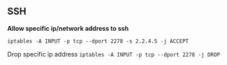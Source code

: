 ## SSH

**Allow specific ip/network address to ssh**

```shell
iptables -A INPUT -p tcp --dport 2278 -s 2.2.4.5 -j ACCEPT
```
Drop specific ip address `iptables -A INPUT -p tcp --dport 2278 -j DROP`


